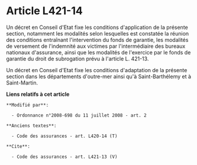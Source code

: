 # Article L421-14

Un décret en Conseil d'Etat fixe les conditions d'application de la présente section, notamment les modalités selon
lesquelles est constatée la réunion des conditions entraînant l'intervention du fonds de garantie, les modalités de versement
de l'indemnité aux victimes par l'intermédiaire des bureaux nationaux d'assurance, ainsi que les modalités de l'exercice par
le fonds de garantie du droit de subrogation prévu à l'article L. 421-13.

Un décret en Conseil d'Etat fixe les conditions d'adaptation de la présente section dans les départements d'outre-mer ainsi
qu'à Saint-Barthélemy et à Saint-Martin.

**Liens relatifs à cet article**

	**Modifié par**:

	  - Ordonnance n°2008-698 du 11 juillet 2008 - art. 2

	**Anciens textes**:

	  - Code des assurances - art. L420-14 (T)

	**Cite**:

	  - Code des assurances - art. L421-13 (V)
